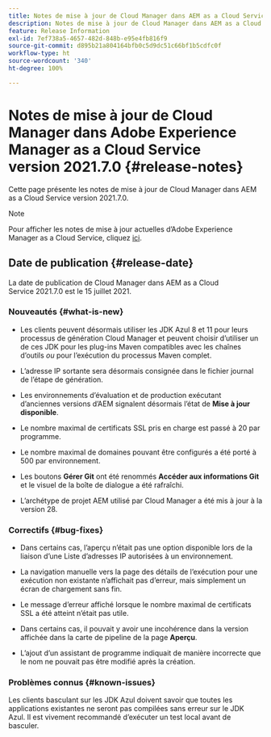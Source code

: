 ```yaml
---
title: Notes de mise à jour de Cloud Manager dans AEM as a Cloud Service version 2021.7.0
description: Notes de mise à jour de Cloud Manager dans AEM as a Cloud Service version 2021.7.0
feature: Release Information
exl-id: 7ef738a5-4657-482d-848b-e95e4fb816f9
source-git-commit: d895b21a804164bfb0c5d9dc51c66bf1b5cdfc0f
workflow-type: ht
source-wordcount: '340'
ht-degree: 100%

---
```


# Notes de mise à jour de Cloud Manager dans Adobe Experience Manager as a Cloud Service version 2021.7.0 {#release-notes}

Cette page présente les notes de mise à jour de Cloud Manager dans AEM as a Cloud Service version 2021.7.0.

>[!NOTE]
>Pour afficher les notes de mise à jour actuelles d’Adobe Experience Manager as a Cloud Service, cliquez [ici](https://experienceleague.adobe.com/docs/experience-manager-cloud-service/release-notes/release-notes/release-notes-current.html?lang=fr).

## Date de publication {#release-date}

La date de publication de Cloud Manager dans AEM as a Cloud Service 2021.7.0 est le 15 juillet 2021.


### Nouveautés {#what-is-new}

* Les clients peuvent désormais utiliser les JDK Azul 8 et 11 pour leurs processus de génération Cloud Manager et peuvent choisir d’utiliser un de ces JDK pour les plug-ins Maven compatibles avec les chaînes d’outils *ou* pour l’exécution du processus Maven complet.

* L’adresse IP sortante sera désormais consignée dans le fichier journal de l’étape de génération.

* Les environnements d’évaluation et de production exécutant d’anciennes versions d’AEM signalent désormais l’état de **Mise à jour disponible**.

* Le nombre maximal de certificats SSL pris en charge est passé à 20 par programme.

* Le nombre maximal de domaines pouvant être configurés a été porté à 500 par environnement.

* Les boutons **Gérer Git** ont été renommés **Accéder aux informations Git** et le visuel de la boîte de dialogue a été rafraîchi.

* L’archétype de projet AEM utilisé par Cloud Manager a été mis à jour à la version 28.

### Correctifs {#bug-fixes}

* Dans certains cas, l’aperçu n’était pas une option disponible lors de la liaison d’une Liste d’adresses IP autorisées à un environnement.

* La navigation manuelle vers la page des détails de l’exécution pour une exécution non existante n’affichait pas d’erreur, mais simplement un écran de chargement sans fin.

* Le message d’erreur affiché lorsque le nombre maximal de certificats SSL a été atteint n’était pas utile.

* Dans certains cas, il pouvait y avoir une incohérence dans la version affichée dans la carte de pipeline de la page **Aperçu**.

* L’ajout d’un assistant de programme indiquait de manière incorrecte que le nom ne pouvait pas être modifié après la création.

### Problèmes connus {#known-issues}

Les clients basculant sur les JDK Azul doivent savoir que toutes les applications existantes ne seront pas compilées sans erreur sur le JDK Azul. Il est vivement recommandé d’exécuter un test local avant de basculer.

